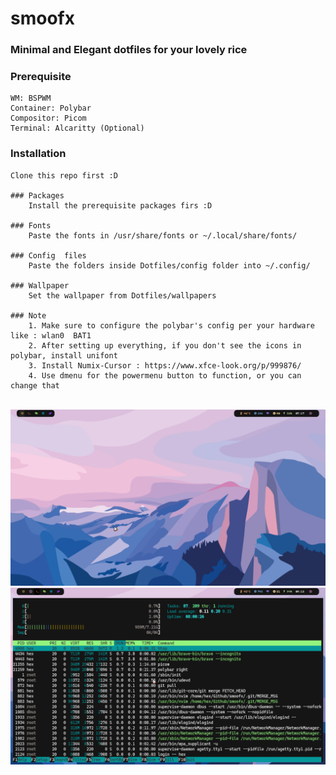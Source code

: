 # smoofx

### <b>Minimal</b> and <b>Elegant</b> dotfiles for your lovely rice

### Prerequisite
    WM: BSPWM
    Container: Polybar
    Compositor: Picom
    Terminal: Alcaritty (Optional)

### Installation

    Clone this repo first :D

    ### Packages
        Install the prerequisite packages firs :D

    ### Fonts
        Paste the fonts in /usr/share/fonts or ~/.local/share/fonts/

    ### Config  files
        Paste the folders inside Dotfiles/config folder into ~/.config/
            
    ### Wallpaper
        Set the wallpaper from Dotfiles/wallpapers

    ### Note
        1. Make sure to configure the polybar's config per your hardware like : wlan0  BAT1
        2. After setting up everything, if you don't see the icons in polybar, install unifont
        3. Install Numix-Cursor : https://www.xfce-look.org/p/999876/
        4. Use dmenu for the powermenu button to function, or you can change that
<br>
<img src="https://github.com/TheRealHex/smoofx/blob/main/snaps/1.png">
<img src="https://github.com/TheRealHex/smoofx/blob/main/snaps/2.png">

